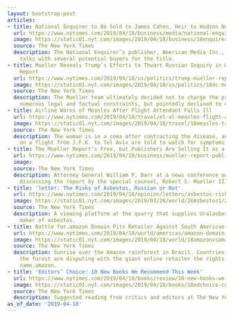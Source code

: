 ```yaml
---
layout: bootstrap-post
articles:
- title: National Enquirer to Be Sold to James Cohen, Heir to Hudson News Founder
  url: https://www.nytimes.com/2019/04/18/business/media/national-enquirer-james-cohen-hudson-news.html
  image: https://static01.nyt.com/images/2019/04/18/business/18enquirer-1/18enquirer-1-facebookJumbo.jpg
  source: The New York Times
  description: The National Enquirer’s publisher, American Media Inc., had been in
    talks with several potential buyers for the title.
- title: Mueller Reveals Trump’s Efforts to Thwart Russian Inquiry in Highly Anticipated
    Report
  url: https://www.nytimes.com/2019/04/18/us/politics/trump-mueller-report.html
  image: https://static01.nyt.com/images/2019/04/18/us/politics/18dc-mueller-sub2/18dc-mueller-sub2-facebookJumbo.jpg
  source: The New York Times
  description: The Mueller team ultimately decided not to charge the president, citing
    numerous legal and factual constraints, but pointedly declined to exonerate him.
- title: Airline Warns of Measles After Flight Attendant Falls Ill
  url: https://www.nytimes.com/2019/04/18/travel/el-al-measles-flight-attendant.html
  image: https://static01.nyt.com/images/2019/04/18/travel/18measles-travel/merlin_135788025_31906143-c902-416e-bbf2-e7baf4e40d35-facebookJumbo.jpg
  source: The New York Times
  description: The woman is in a coma after contracting the disease, and passengers
    on a flight from J.F.K. to Tel Aviv are told to watch for symptoms.
- title: The Mueller Report’s Free, but Publishers Are Selling It as a Book
  url: https://www.nytimes.com/2019/04/18/business/mueller-report-publishers.html?partner=rss&emc=rss
  image: 
  source: The New York Times
  description: Attorney General William P. Barr at a news conference on Thursday,
    discussing the report by the special counsel, Robert S. Mueller III.
- title: 'letter: The Risks of Asbestos, Russian or Not'
  url: https://www.nytimes.com/2019/04/18/opinion/letters/asbestos-risks.html
  image: https://static01.nyt.com/images/2019/03/26/world/26Asbestos1/26Asbestos1-facebookJumbo.jpg
  source: The New York Times
  description: A viewing platform at the quarry that supplies Uralasbest, a leading
    maker of asbestos.
- title: Battle for.amazon Domain Pits Retailer Against South American Nations
  url: https://www.nytimes.com/2019/04/18/world/americas/amazon-domain-name.html
  image: https://static01.nyt.com/images/2019/04/18/world/18amazonvsamazon1/18amazonvsamazon1-facebookJumbo.jpg
  source: The New York Times
  description: Sunrise over the Amazon rainforest in Brazil. Countries that straddle
    the forest are disputing with the giant online retailer the rights to the domain
    name.amazon.
- title: 'Editors’ Choice: 10 New Books We Recommend This Week'
  url: https://www.nytimes.com/2019/04/18/books/review/10-new-books-we-recommend-this-week.html
  image: https://static01.nyt.com/images/2019/04/18/books/18edchoice-covers/18edchoice-covers-facebookJumbo.jpg
  source: The New York Times
  description: Suggested reading from critics and editors at The New York Times.
as_of_date: '2019-04-18'
---
```


